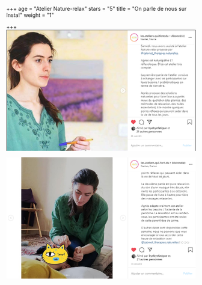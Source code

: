 +++
age = "Atelier Nature-relax"
stars = "5"
title = "On parle de nous sur Insta!"
weight = "1"

+++
![](/insta.PNG)

![](/instaatelier.PNG)